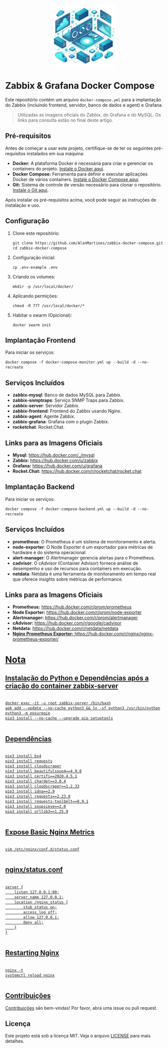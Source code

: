 <p align="center">
    <img src="technology-two.png" width="200" alt="Logo" />
</p>

<h1>Zabbix & Grafana Docker Compose</h1>

<p>Este repositório contém um arquivo <code>docker-compose.yml</code> para a implantação do Zabbix (incluindo frontend, servidor, banco de dados e agent) e Grafana.</p>
<blockquote>
    Utilizadas as imagens oficiais do Zabbix, do Grafana e do MySQL. Os links para consulta estão no final deste artigo.
</blockquote>

<h2>Pré-requisitos</h2>

<p>Antes de começar a usar este projeto, certifique-se de ter os seguintes pré-requisitos instalados em sua máquina:</p>

<ul>
    <li><b>Docker:</b> A plataforma Docker é necessária para criar e gerenciar os containers do projeto. <a href="https://docs.docker.com/get-docker/">Instale o Docker aqui</a>.</li>
    <li><b>Docker Compose:</b> Ferramenta para definir e executar aplicações Docker de vários containers. <a href="https://docs.docker.com/compose/install/">Instale o Docker Compose aqui</a>.</li>
    <li><b>Git:</b> Sistema de controle de versão necessário para clonar o repositório. <a href="https://git-scm.com/book/pt-br/v2/Come%C3%A7ando-Instalando-o-Git">Instale o Git aqui</a>.</li>
</ul>

<p>Após instalar os pré-requisitos acima, você pode seguir as instruções de instalação e uso.</p>

<h2>Configuração</h2>

<ol>
    <li>Clone este repositório:
        <pre><code>git clone https://github.com/AlanMartines/zabbix-docker-compose.git
cd zabbix-docker-compose</code></pre>
    </li>
    <li>Configuração inicial:
        <pre><code>cp .env-example .env</code></pre>
    </li>
    <li>Criando os volumes:
        <pre><code>mkdir -p /usr/local/docker/</code></pre>
    </li>
    <li>Aplicando permições:
        <pre><code>chmod -R 777 /usr/local/docker/*</code></pre>
    </li>
    <li>Habitar o swarm (Opicional):
        <pre><code>docker swarm init</code></pre>
    </li>
</ol>

<h2>Implantação Frontend</h2>

<p>Para iniciar os serviços:</p>
<pre><code>docker compose -f docker-compose-monitor.yml up --build -d --no-recreate</code></pre>

<h2>Serviços Incluídos</h2>

<ul>
    <li><strong>zabbix-mysql</strong>: Banco de dados MySQL para Zabbix.</li>
    <li><strong>zabbix-snmptraps</strong>: Serviço SNMP Traps para Zabbix.</li>
    <li><strong>zabbix-server</strong>: Servidor Zabbix.</li>
    <li><strong>zabbix-frontend</strong>: Frontend do Zabbix usando Nginx.</li>
    <li><strong>zabbix-agent</strong>: Agente Zabbix.</li>
    <li><strong>zabbix-grafana</strong>: Grafana com o plugin Zabbix.</li>
    <li><strong>rocketchat</strong>: Rocket.Chat.</li>
</ul>

<h2>Links para as Imagens Oficiais</h2>

<ul>
    <li><strong>Mysql:</strong> <a href="https://hub.docker.com/_/mysql" target="_blank">https://hub.docker.com/_/mysql</a></li>
    <li><strong>Zabbix:</strong> <a href="https://hub.docker.com/u/zabbix" target="_blank">https://hub.docker.com/u/zabbix</a></li>
    <li><strong>Grafana:</strong> <a href="https://hub.docker.com/u/grafana" target="_blank">https://hub.docker.com/u/grafana</a></li>
    <li><strong>Rocket.Chat:</strong> <a href="https://hub.docker.com/r/rocketchat/rocket.chat" target="_blank">https://hub.docker.com/r/rocketchat/rocket.chat</a></li>
</ul>

<h2>Implantação Backend</h2>

<p>Para iniciar os serviços:</p>
<pre><code>docker compose -f docker-compose-backend.yml up --build -d --no-recreate</code></pre>

<h2>Serviços Incluídos</h2>

<ul>
    <li><strong>prometheus</strong>: O Prometheus é um sistema de monitoramento e alerta.</li>
    <li><strong>node-exporter</strong>: O Node Exporter é um exportador para métricas de hardware e do sistema operacional.</li>
    <li><strong>alert-manager</strong>: O Alertmanager gerencia alertas para o Prometheus.</li>
    <li><strong>cadvisor</strong>: O cAdvisor (Container Advisor) fornece análise de desempenho e uso de recursos para containers em execução.</li>
    <li><strong>netdata</strong>: Netdata é uma ferramenta de monitoramento em tempo real que oferece insights sobre métricas de performance.</li>
</ul>

<h2>Links para as Imagens Oficiais</h2>

<ul>
    <li><strong>Prometheus:</strong> <a href="https://hub.docker.com/r/prom/prometheus" target="_blank">https://hub.docker.com/r/prom/prometheus</a></li>
    <li><strong>Node Exporter:</strong> <a href="https://hub.docker.com/r/prom/node-exporter" target="_blank">https://hub.docker.com/r/prom/node-exporter</a></li>
    <li><strong>Alertmanager:</strong> <a href="https://hub.docker.com/r/prom/alertmanager" target="_blank">https://hub.docker.com/r/prom/alertmanager</a></li>
    <li><strong>cAdvisor:</strong> <a href="https://hub.docker.com/r/google/cadvisor" target="_blank">https://hub.docker.com/r/google/cadvisor</a></li>
    <li><strong>Netdata:</strong> <a href="https://hub.docker.com/r/netdata/netdata" target="_blank">https://hub.docker.com/r/netdata/netdata</a</li>
    <li><strong>Nginx Prometheus Exporter:</strong> <a href="https://hub.docker.com/r/nginx/nginx-prometheus-exporter/" target="_blank">https://hub.docker.com/r/nginx/nginx-prometheus-exporter/</a</li>
</ul>

<h1>Nota</h1>
<h2>Instalação do Python e Dependências após a criação do container zabbix-server</h2>
<pre>
<code>
docker exec -it -u root zabbix-server /bin/bash
apk add --update --no-cache python3 && ln -sf python3 /usr/bin/python
python3 -m ensurepip
pip3 install --no-cache --upgrade pip setuptools
</code>
</pre>

<h2>Dependências</h2>
<pre>
<code>
pip3 install bs4
pip3 install requests
pip3 install cloudscraper
pip3 install beautifulsoup4==4.9.0
pip3 install certifi==2020.4.5.1
pip3 install chardet==3.0.4
pip3 install cloudscraper==1.2.33
pip3 install idna==2.9
pip3 install requests==2.23.0
pip3 install requests-toolbelt==0.9.1
pip3 install soupsieve==2.0
pip3 install urllib3==1.25.9
</code>
</pre>

<h2>Expose Basic Nginx Metrics</h2>
<pre>
<code>
vim /etc/nginx/conf.d/status.conf
</code>
</pre>

<h2>nginx/status.conf</h2>
<pre>
<code>
server {
	listen 127.0.0.1:80;
	server_name 127.0.0.1;
	location /nginx_status {
		stub_status on;
		access_log off;
		allow 127.0.0.1;
		deny all;
	}
}
</code>
</pre>

<h2>Restarting Nginx</h2>
<pre>
<code>
nginx -t
systemctl reload nginx
</code>
</pre>


<h2>Contribuições</h2>

<p><a href="CONTRIBUTING.md">Contribuições</a> são bem-vindas! Por favor, abra uma issue ou pull request.</p>

<h2>Licença</h2>

<p>
    Este projeto está sob a licença MIT. Veja o arquivo <a href="LICENSE">LICENSE</a> para mais detalhes.
</p>
